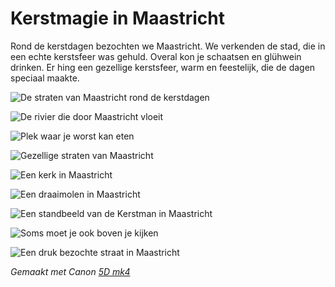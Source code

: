 # Kerstmagie in Maastricht

Rond de kerstdagen bezochten we Maastricht. We verkenden de stad, die in een echte kerstsfeer was gehuld. Overal kon je schaatsen en glühwein drinken. Er hing een gezellige kerstsfeer, warm en feestelijk, die de dagen speciaal maakte.

![De straten van Maastricht rond de kerstdagen](https://imagekit.rohan-10.workers.dev?url=https://ik.imagekit.io/rhn00jwt/tr:w-900/2019-12-21-maastricht/maastricht-collage-1.jpg)

![De rivier die door Maastricht vloeit](https://imagekit.rohan-10.workers.dev?url=https://ik.imagekit.io/rhn00jwt/tr:w-900/2019-12-21-maastricht/maastricht-collage-2.jpg)

![Plek waar je worst kan eten](https://imagekit.rohan-10.workers.dev?url=https://ik.imagekit.io/rhn00jwt/tr:w-900/2019-12-21-maastricht/20191221-maastrigt-413.jpg)

![Gezellige straten van Maastricht](https://imagekit.rohan-10.workers.dev?url=https://ik.imagekit.io/rhn00jwt/tr:w-900/2019-12-21-maastricht/maastricht-collage-3.jpg)

![Een kerk in Maastricht](https://imagekit.rohan-10.workers.dev?url=https://ik.imagekit.io/rhn00jwt/tr:w-900/2019-12-21-maastricht/maastricht-collage-4.jpg)

![Een draaimolen in Maastricht](https://imagekit.rohan-10.workers.dev?url=https://ik.imagekit.io/rhn00jwt/tr:w-900/2019-12-21-maastricht/20191221-maastrigt-424.jpg)

![Een standbeeld van de Kerstman in Maastricht](https://imagekit.rohan-10.workers.dev?url=https://ik.imagekit.io/rhn00jwt/tr:w-900/2019-12-21-maastricht/20191221-maastrigt-425.jpg)

![Soms moet je ook boven je kijken](https://imagekit.rohan-10.workers.dev?url=https://ik.imagekit.io/rhn00jwt/tr:w-900/2019-12-21-maastricht/20191221-maastrigt-432.jpg)

![Een druk bezochte straat in Maastricht](https://imagekit.rohan-10.workers.dev?url=https://ik.imagekit.io/rhn00jwt/tr:w-900/2019-12-21-maastricht/20191221-maastrigt-437.jpg)

_Gemaakt met Canon [5D mk4](../over-mij.md)_
